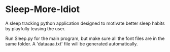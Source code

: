 # Sleep-More-Idiot
A sleep tracking python application designed to motivate better sleep habits by playfully teasing the user.

Run Sleep.py for the main program, but make sure all the font files are in the same folder. A 'dataaaa.txt' file will be generated automatically. 
